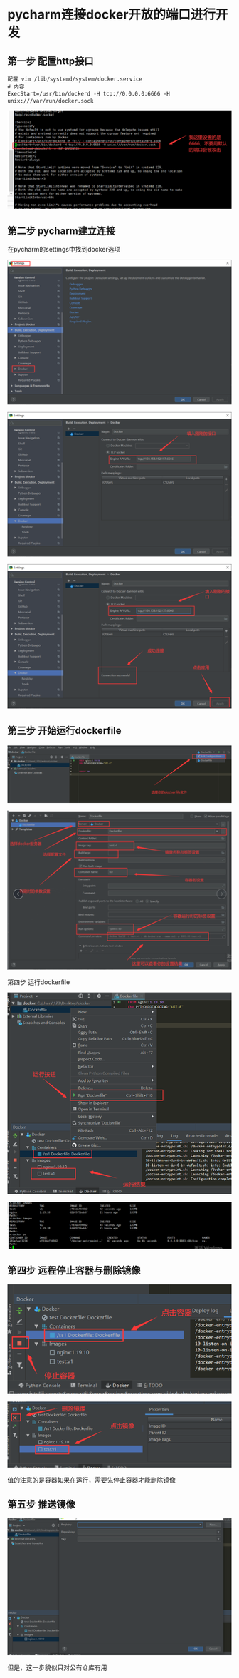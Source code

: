 # pycharm连接docker开放的端口进行开发

##  第一步 配置http接口

```shell
配置 vim /lib/systemd/system/docker.service
# 内容
ExecStart=/usr/bin/dockerd -H tcp://0.0.0.0:6666 -H unix:///var/run/docker.sock
```

![image-20210415000309809](4.pycharm连接docker开放的端口进行开发.assets/image-20210415000309809.png)

##  第二步 pycharm建立连接

在pycharm的settings中找到docker选项

![image-20210415000524226](4.pycharm连接docker开放的端口进行开发.assets/image-20210415000524226.png)

![image-20210415000554019](4.pycharm连接docker开放的端口进行开发.assets/image-20210415000554019.png)

![image-20210415000659444](4.pycharm连接docker开放的端口进行开发.assets/image-20210415000659444.png)

## 第三步 开始运行dockerfile

![image-20210415000744823](4.pycharm连接docker开放的端口进行开发.assets/image-20210415000744823.png)

![image-20210415001009944](4.pycharm连接docker开放的端口进行开发.assets/image-20210415001009944.png)

第四步 运行dockerfile

![image-20210415001117176](4.pycharm连接docker开放的端口进行开发.assets/image-20210415001117176.png)

![image-20210415001143571](4.pycharm连接docker开放的端口进行开发.assets/image-20210415001143571.png)

## 第四步 远程停止容器与删除镜像

![image-20210415001228125](4.pycharm连接docker开放的端口进行开发.assets/image-20210415001228125.png)

![image-20210415001251640](4.pycharm连接docker开放的端口进行开发.assets/image-20210415001251640.png)

值的注意的是容器如果在运行，需要先停止容器才能删除镜像

## 第五步 推送镜像

![image-20210415002411899](4.pycharm连接docker开放的端口进行开发.assets/image-20210415002411899.png)

但是，这一步貌似只对公有仓库有用